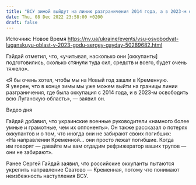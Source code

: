 ```yaml
---
title: "ВСУ зимой выйдут на линию разграничения 2014 года, а в 2023-м освободят всю Луганскую область — Гайдай"
date: Thu, 08 Dec 2022 23:58:00 +0200
draft: false
---
```

Источник: Новое Время https://nv.ua/ukraine/events/vsu-osvobodyat-luganskuyu-oblast-v-2023-godu-sergey-gayday-50289682.html


 Гайдай отметил, что, «учитывая, насколько они [оккупанты] подготовились, сколько стянули туда сил, средств и всего, будет очень тяжело».

«Я бы очень хотел, чтобы мы на Новый год зашли в Кременную. Я уверен, что в конце зимы мы уже можем выйти на границы линии разграничения, где была оккупация с 2014 года, и в 2023-м освободить всю Луганскую область», — заявил он.

 Видео дня   

Гайдай добавил, что украинские военные руководители «намного более умные и грамотные, чем их оппоненты». Он также рассказал о потерях оккупантов и о том, что иногда они не забирают своих погибших: «На направлении Кременной… они просто лежат погибшие. Когда им говорят — давайте мы вам отдадим рефрижератор ваших трупов — они не забирают».

Ранее Сергей Гайдай заявил, что российские оккупанты пытаются укрепить направление Сватово — Кременная, потому что понимают неизбежность наступления ВСУ.

